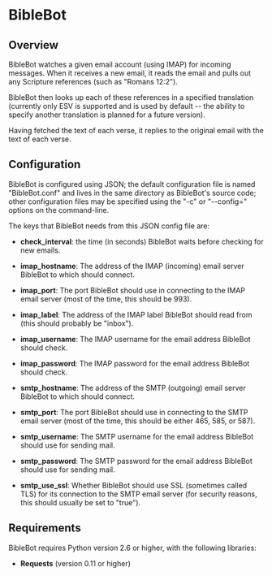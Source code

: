 BibleBot
========

Overview
--------

BibleBot watches a given email account (using IMAP) for incoming messages. When it receives a new email, it reads the email and pulls out any Scripture references (such as "Romans 12:2").

BibleBot then looks up each of these references in a specified translation (currently only ESV is supported and is used by default -- the ability to specify another translation is planned for a future version).

Having fetched the text of each verse, it replies to the original email with the text of each verse.



Configuration
-------------

BibleBot is configured using JSON; the default configuration file is named "BibleBot.conf" and lives in the same directory as BibleBot's source code; other configuration files may be specified using the "-c" or "--config=" options on the command-line. 

The keys that BibleBot needs from this JSON config file are:

* **check_interval**: the time (in seconds) BibleBot waits before checking for new emails.

* **imap_hostname**: The address of the IMAP (incoming) email server BibleBot to which should connect.

* **imap_port**: The port BibleBot should use in connecting to the IMAP email server (most of the time, this should be 993).

* **imap_label**: The address of the IMAP label BibleBot should read from (this should probably be "inbox").

* **imap_username**: The IMAP username for the email address BibleBot should check.

* **imap_password**: The IMAP password for the email address BibleBot should check.

* **smtp_hostname**: The address of the SMTP (outgoing) email server BibleBot to which should connect.

* **smtp_port**: The port BibleBot should use in connecting to the SMTP email server (most of the time, this should be either 465, 585, or 587).

* **smtp_username**: The SMTP username for the email address BibleBot should use for sending mail.

* **smtp_password**: The SMTP password for the email address BibleBot should use for sending mail.

* **smtp_use_ssl**: Whether BibleBot should use SSL (sometimes called TLS) for its connection to the SMTP email server (for security reasons, this should usually be set to "true").




Requirements
------------
BibleBot requires Python version 2.6 or higher, with the following libraries:

* **Requests** (version 0.11 or higher)
